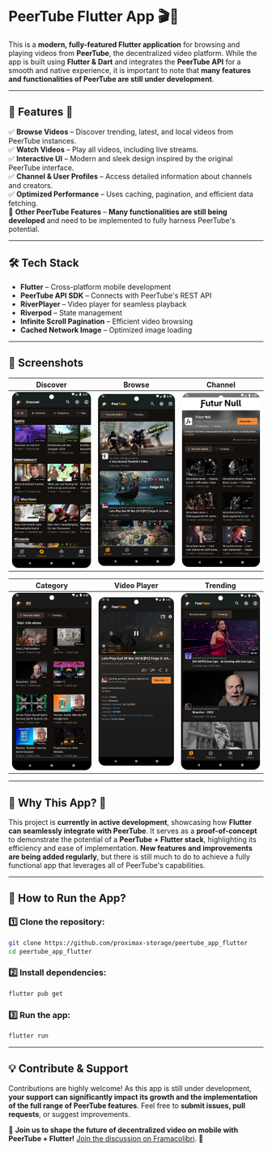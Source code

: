 # **PeerTube Flutter App** 🎬📱

This is a **modern, fully-featured Flutter application** for browsing and playing videos from **PeerTube**, the decentralized video platform. While the app is built using **Flutter & Dart** and integrates the **PeerTube API** for a smooth and native experience, it is important to note that **many features and functionalities of PeerTube are still under development**.

---

## **📌 Features** 🚀

✅ **Browse Videos** – Discover trending, latest, and local videos from PeerTube instances.  
✅ **Watch Videos** – Play all videos, including live streams.  
✅ **Interactive UI** – Modern and sleek design inspired by the original PeerTube interface.  
✅ **Channel & User Profiles** – Access detailed information about channels and creators.  
✅ **Optimized Performance** – Uses caching, pagination, and efficient data fetching.  
🔲 **Other PeerTube Features** – **Many functionalities are still being developed** and need to be implemented to fully harness PeerTube's potential.

---

## **🛠 Tech Stack**

- **Flutter** – Cross-platform mobile development
- **PeerTube API SDK** – Connects with PeerTube's REST API
- **RiverPlayer** – Video player for seamless playback
- **Riverpod** – State management
- **Infinite Scroll Pagination** – Efficient video browsing
- **Cached Network Image** – Optimized image loading

---

## **📸 Screenshots**

| **Discover** | **Browse** | **Channel** |  
|-------------|-----------|------------|  
| <img src="resources/discover.png" width="220"> | <img src="resources/browse.png" width="220"> | <img src="resources/channel.png" width="220"> |  

| **Category** | **Video Player** | **Trending** |  
|-------------|---------------|-------------|  
| <img src="resources/category.png" width="220"> | <img src="resources/player.png" width="220"> | <img src="resources/trending.png" width="220"> |  

---

## **📌 Why This App?** 🤔

This project is **currently in active development**, showcasing how **Flutter can seamlessly integrate with PeerTube**. It serves as a **proof-of-concept** to demonstrate the potential of a **PeerTube + Flutter stack**, highlighting its efficiency and ease of implementation. **New features and improvements are being added regularly**, but there is still much to do to achieve a fully functional app that leverages all of PeerTube's capabilities.

---

## **🚀 How to Run the App?**

### 1️⃣ Clone the repository:
```bash
git clone https://github.com/proximax-storage/peertube_app_flutter
cd peertube_app_flutter
```  

### 2️⃣ Install dependencies:
```bash
flutter pub get
```  

### 3️⃣ Run the app:
```bash
flutter run
```

---

## **💡 Contribute & Support**

Contributions are highly welcome! As this app is still under development, **your support can significantly impact its growth and the implementation of the full range of PeerTube features**. Feel free to **submit issues, pull requests**, or suggest improvements.

🔗 **Join us to shape the future of decentralized video on mobile with PeerTube + Flutter!** [Join the discussion on Framacolibri](https://framacolibri.org/c/peertube). 🚀